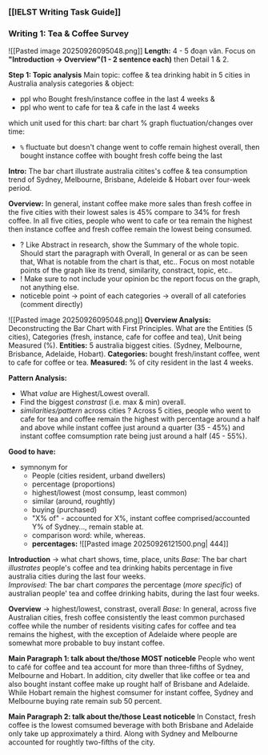 ### [[IELST Writing Task Guide]]
### Writing 1: Tea & Coffee Survey
![[Pasted image 20250926095048.png]]
**Length:** 4 - 5 đoạn văn.
Focus on **"Introduction -> Overview"(1 - 2 sentence each)** then Detail 1 & 2. 

**Step 1: Topic analysis**
Main topic: coffee & tea drinking habit in 5 cities in Australia
analysis categories & object: 
+ ppl  who Bought fresh/instance coffee in the last 4 weeks & 
+ ppl who went to cafe for tea & cafe in the last 4 weeks
	
which unit used for this chart: bar chart % 
graph fluctuation/changes over time: 
+ `%` fluctuate but doesn't change went to coffe remain highest overall, then bought instance coffee with bought fresh coffe being the last
	
**Intro:** The bar chart illustrate australia citites's coffee & tea consumption trend of Sydney, Melbourne, Brisbane, Adeleide & Hobart over four-week period.

**Overview:** In general, instant coffee make more sales than fresh coffee in the five cities with their lowest sales is 45% compare to 34% for fresh coffee. In all five cities, people who went to cafe or tea remain the highest then instance coffee and fresh coffee remain the lowest being consumed.   
+ ? Like Abstract in research, show the Summary of the whole topic. Should start the paragraph with Overall, In general or as can be seen that, What is notable from the chart is that, etc.. Focus on most notable points of the graph like its trend, similarity, constract, topic, etc..
+ ! Make sure to not include your opinion bc the report focus on the graph, not anything else.
+ noticeble point -> point of each categories -> overall of all catefories  (comment directly)

![[Pasted image 20250926095048.png]]
**Overview Analysis:** Deconstructing the Bar Chart with First Principles. What are the Entities (5 cities), Categories (fresh, instance, cafe for coffee and tea), Unit being Measured (%). 
	**Entities:** 5 australia biggest cities. (Sydney, Melbourne, Brisbance, Adelaide, Hobart).
	**Categories:** bought fresh/instant coffee, went to cafe for coffee or tea.
	**Measured:** % of city resident in the last 4 weeks.
	
**Pattern Analysis:** 
+ What *value* are Highest/Lowest overall.
+ Find the biggest *constrast* (i.e. max & min) overall.
+ *similarities/pattern* across cities ?
	Across 5 cities, people who went to cafe for tea and coffee remain the highest with percentage around a half and above while instant coffee just around a quarter (35 - 45%) and instant coffee comsumption rate being just around a half (45 - 55%). 
	
**Good to have:** 
+ symnonym for 
	+ People (cities resident, urband dwellers)
	+ percentage (proportions)
	+ highest/lowest (most consump, least common)
	+ similar (around, roughtly)
	+ buying (purchased)
	+ "X% of" - accounted for X%, instant coffee comprised/accounted Y% of Sydney..., remain stable at.
	+ comparison word: while, whereas. 
	+ **percentages:**
		![[Pasted image 20250926121500.png| 444]]

**Introduction** -> what chart shows, time, place, units
*Base:* The bar chart *illustrates* people's coffee and tea drinking habits percentage in five australia cities during the last four weeks.  
*Improvised:* The bar chart *compares* the percentage (*more specific*) of australian people' tea and coffee drinking habits, during the last four weeks. 

**Overview** -> highest/lowest, constrast, overall
*Base:* In general, across five Australian cities, fresh coffee consistently the least common purchased coffee while the number of residents visiting cafes for coffee and tea remains the highest, with the exception of Adelaide where people are somewhat more probable to buy instant coffee.

**Main Paragraph 1: talk about the/those MOST noticeble**
	People who went to café for coffee and tea account for more than three-fifths of Sydney, Melbourne and Hobart. In addition, city dweller that like coffee or tea and also bought instant coffee make up rought half of Brisbane and Adelaide. While Hobart remain the highest comsumer for instant coffee, Sydney and Melbourne buying rate remain sub 50 percent.      

**Main Paragraph 2: talk about the/those Least noticeble**
	In Constact, fresh coffee is the lowest comsumed beverage with both Brisbane and Adelaide only take up approximately a third. Along with Sydney and Melbourne accounted for roughtly two-fifths of the city. 
